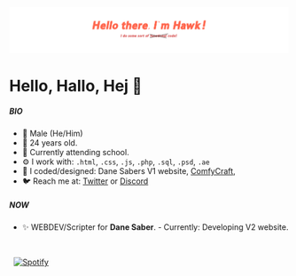 <p align="center"><a href="https://thanighthawk.tech"><img src="./assets/Banner.png" /></a></p>


# Hello, Hallo, Hej 👋

##### BIO

- 👨 Male (He/Him)
- 📅 24 years old.
- 🏢 Currently attending school.
- ⚙️ I work with: `.html`, `.css`, `.js`, `.php`, `.sql`, `.psd`, `.ae`
- 💅 I coded/designed: Dane Sabers V1 website, [ComfyCraft](https://comfycraft.dk), 
- 🐦 Reach me at: [Twitter](https://twitter.com/thanighthawktv) or [Discord](https://discordapp.com/users/592779895084679188)

##### NOW

- ✨ WEBDEV/Scripter for <b>Dane Saber</b>. - Currently: Developing V2 website.

<br />

&nbsp; [![Spotify](https://novatorem-p6bezkia8-thanighthawk.vercel.app/api/spotify?background_color=0d1117&border_color=ffffff)](https://open.spotify.com/user/gpsmedia)
